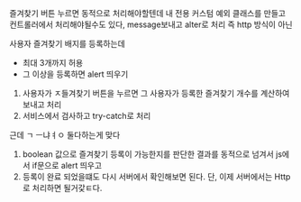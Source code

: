 즐겨찾기 버튼 누르면 동적으로 처리해야할텐데
내 전용 커스텀 예외 클래스를 만들고 컨트롤러에서 처리해야될수도 있다,
message보내고 alter로 처리
즉 http 방식이 아닌

사용자 즐겨찾기 배지를 등록하는데
- 최대 3개까지 허용
- 그 이상을 등록하면 alert 띄우기

1. 사용자가 ㅈ들겨찾기 버튼을 누르면 그 사용자가 등록한 즐겨찾기 개수를 계산하여 보내고 처리
2. 서비스에서 검사하고 try-catch로 처리  

근데 ㄱ ㅡ냐ㅕㅇ 둘다하는게 맞다  

1. boolean 값으로 즐겨찾기 등록이 가능한지를 판단한 결과를 동적으로 넘겨서 js에서 if문으로 alert 띄우고
2. 등록이 완료 되었을떄도 다시 서버에서 확인해보면 된다. 단, 이제 서버에서는 Http로 처리하면 될거갗ㅌ다.